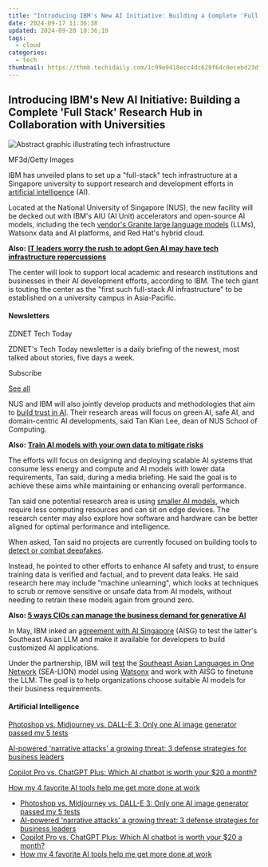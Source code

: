 ```yaml
---
title: "Introducing IBM's New AI Initiative: Building a Complete 'Full Stack' Research Hub in Collaboration with Universities"
date: 2024-09-17 11:36:38
updated: 2024-09-20 10:36:19
tags:
  - cloud
categories:
  - tech
thumbnail: https://thmb.techidaily.com/1c99e9418ecc4dc629f64c0ecebd23df13aefb6fa3c20ff530d506800c2c3a64.jpg
---
```


## Introducing IBM's New AI Initiative: Building a Complete 'Full Stack' Research Hub in Collaboration with Universities

![Abstract graphic illustrating tech infrastructure](https://www.zdnet.com/a/img/resize/e811dacc5cd8424c44a725b2a1ab37e63e9a4986/2024/08/15/77c4922b-be68-4025-a2ad-0bd7c60a38f2/chip-infras-mf3d072024.jpg?auto=webp&width=1280)

MF3d/Getty Images

IBM has unveiled plans to set up a "full-stack" tech infrastructure at a Singapore university to support research and development efforts in [artificial intelligence](https://www.zdnet.com/article/what-is-ai-heres-everything-you-need-to-know-about-artificial-intelligence/) (AI). 

Located at the National University of Singapore (NUS), the new facility will be decked out with IBM's AIU (AI Unit) accelerators and open-source AI models, including the tech [vendor's Granite large language models](https://www.zdnet.com/article/ibm-open-sources-its-granite-ai-models-and-they-mean-business/) (LLMs), Watsonx data and AI platforms, and Red Hat's hybrid cloud. 

**Also:** [**IT leaders worry the rush to adopt Gen AI may have tech infrastructure repercussions**](https://www.zdnet.com/article/it-leaders-worry-the-rush-to-adopt-genai-may-have-repercussions-on-tech-infrastructure/)

The center will look to support local academic and research institutions and businesses in their AI development efforts, according to IBM. The tech giant is touting the center as the "first such full-stack AI infrastructure" to be established on a university campus in Asia-Pacific. 

#### Newsletters

ZDNET Tech Today

ZDNET's Tech Today newsletter is a daily briefing of the newest, most talked about stories, five days a week.

 Subscribe

[See all](https://www.zdnet.com/newsletters/)

NUS and IBM will also jointly develop products and methodologies that aim to [build trust in AI](https://www.zdnet.com/article/you-can-make-big-money-from-ai-but-only-if-people-trust-your-data/). Their research areas will focus on green AI, safe AI, and domain-centric AI developments, said Tan Kian Lee, dean of NUS School of Computing. 

**Also:** [**Train AI models with your own data to mitigate risks**](https://www.zdnet.com/article/train-ai-models-with-your-own-data-to-mitigate-risks/)

The efforts will focus on designing and deploying scalable AI systems that consume less energy and compute and AI models with lower data requirements, Tan said, during a media briefing. He said the goal is to achieve these aims while maintaining or enhancing overall performance. 

Tan said one potential research area is using [smaller AI models](https://www.zdnet.com/article/microsoft-launches-phi-3-mini-an-ai-model-that-is-smaller-but-still-rivals-gpt-3-5/), which require less computing resources and can sit on edge devices. The research center may also explore how software and hardware can be better aligned for optimal performance and intelligence. 

When asked, Tan said no projects are currently focused on building tools to [detect or combat deepfakes](https://www.zdnet.com/article/most-people-worry-about-deepfakes-and-overestimate-their-ability-to-spot-them/). 

Instead, he pointed to other efforts to enhance AI safety and trust, to ensure training data is verified and factual, and to prevent data leaks. He said research here may include "machine unlearning", which looks at techniques to scrub or remove sensitive or unsafe data from AI models, without needing to retrain these models again from ground zero. 

**Also: [5 ways CIOs can manage the business demand for generative AI](https://www.zdnet.com/article/5-ways-cios-can-manage-the-business-demand-for-generative-ai/)**

In May, IBM inked an [agreement with AI Singapore](https://www.zdnet.com/article/ibm-to-test-southeast-asian-llm-and-facilitate-localization-efforts/) (AISG) to test the latter's Southeast Asian LLM and make it available for developers to build customized AI applications. 

Under the partnership, IBM will [test](https://www.zdnet.com/article/global-players-look-to-create-baseline-to-evaluate-generative-ai-applications/) the [Southeast Asian Languages in One Network](https://www.zdnet.com/article/new-research-initiative-aims-to-build-large-language-ai-model-for-southeast-asia/) (SEA-LION) model using [Watsonx](https://www.ibm.com/watsonx) and work with AISG to finetune the LLM. The goal is to help organizations choose suitable AI models for their business requirements.

#### Artificial Intelligence

[Photoshop vs. Midjourney vs. DALL-E 3: Only one AI image generator passed my 5 tests](https://www.zdnet.com/article/is-photoshops-new-text-to-image-as-good-as-midjourney-and-dall-e-we-test-it-and-see/ "Photoshop vs. Midjourney vs. DALL-E 3: Only one AI image generator passed my 5 tests")

[AI-powered 'narrative attacks' a growing threat: 3 defense strategies for business leaders](https://www.zdnet.com/article/ai-powered-narrative-attacks-a-growing-threat-3-defense-strategies-for-business-leaders/ "AI-powered 'narrative attacks' a growing threat: 3 defense strategies for business leaders")

[Copilot Pro vs. ChatGPT Plus: Which AI chatbot is worth your $20 a month?](https://www.zdnet.com/article/copilot-pro-vs-chatgpt-plus-which-is-ai-chatbot-is-worth-your-20-a-month/ "Copilot Pro vs. ChatGPT Plus: Which AI chatbot is worth your $20 a month?")

[How my 4 favorite AI tools help me get more done at work](https://www.zdnet.com/article/how-my-4-favorite-ai-tools-help-me-get-more-done-at-work/ "How my 4 favorite AI tools help me get more done at work")

* [Photoshop vs. Midjourney vs. DALL-E 3: Only one AI image generator passed my 5 tests](https://www.zdnet.com/article/is-photoshops-new-text-to-image-as-good-as-midjourney-and-dall-e-we-test-it-and-see/ "Photoshop vs. Midjourney vs. DALL-E 3: Only one AI image generator passed my 5 tests")
* [AI-powered 'narrative attacks' a growing threat: 3 defense strategies for business leaders](https://www.zdnet.com/article/ai-powered-narrative-attacks-a-growing-threat-3-defense-strategies-for-business-leaders/ "AI-powered 'narrative attacks' a growing threat: 3 defense strategies for business leaders")
* [Copilot Pro vs. ChatGPT Plus: Which AI chatbot is worth your $20 a month?](https://www.zdnet.com/article/copilot-pro-vs-chatgpt-plus-which-is-ai-chatbot-is-worth-your-20-a-month/ "Copilot Pro vs. ChatGPT Plus: Which AI chatbot is worth your $20 a month?")
* [How my 4 favorite AI tools help me get more done at work](https://www.zdnet.com/article/how-my-4-favorite-ai-tools-help-me-get-more-done-at-work/ "How my 4 favorite AI tools help me get more done at work")

<ins class="adsbygoogle"
     style="display:block"
     data-ad-format="autorelaxed"
     data-ad-client="ca-pub-7571918770474297"
     data-ad-slot="1223367746"></ins>



<ins class="adsbygoogle"
     style="display:block"
     data-ad-client="ca-pub-7571918770474297"
     data-ad-slot="8358498916"
     data-ad-format="auto"
     data-full-width-responsive="true"></ins>
